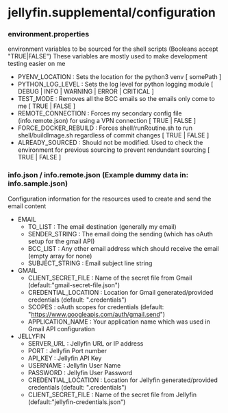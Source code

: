 # jellyfin.supplemental/configuration

### environment.properties

environment variables to be sourced for the shell scripts (Booleans accept "TRUE|FALSE")
These variables are mostly used to make development testing easier on me

- PYENV_LOCATION : Sets the location for the python3 venv \[ somePath \]
- PYTHON_LOG_LEVEL : Sets the log level for python logging module \[ DEBUG | INFO | WARNING | ERROR | CRITICAL \]
- TEST_MODE : Removes all the BCC emails so the emails only come to me \[ TRUE | FALSE \]
- REMOTE_CONNECTION : Forces my secondary config file (info.remote.json) for using a VPN connection \[ TRUE | FALSE \]
- FORCE_DOCKER_REBUILD : Forces shell/runRoutine.sh to run shell/buildImage.sh regardless of commit changes \[ TRUE | FALSE \]
- ALREADY_SOURCED : Should not be modified. Used to check the environment for previous sourcing to prevent rendundant sourcing \[ TRUE | FALSE \]

### info.json / info.remote.json (Example dummy data in: info.sample.json)

Configuration information for the resources used to create and send the email content

- EMAIL
  - TO_LIST : The email destination (generally my email)
  - SENDER_STRING : The email doing the sending (which has oAuth setup for the gmail API)
  - BCC_LIST : Any other email address which should receive the email (empty array for none)
  - SUBJECT_STRING : Email subject line string
- GMAIL
  - CLIENT_SECRET_FILE : Name of the secret file from Gmail (default:"gmail-secret-file.json")
  - CREDENTIAL_LOCATION : Location for Gmail generated/provided credentials (default: ".credentials")
  - SCOPES : oAuth scopes for credentials (default: "https://www.googleapis.com/auth/gmail.send")
  - APPLICATION_NAME : Your application name which was used in Gmail API configuration
- JELLYFIN
  - SERVER_URL : Jellyfin URL or IP address
  - PORT : Jellyfin Port number
  - API_KEY : Jellyfin API Key
  - USERNAME : Jellyfin User Name
  - PASSWORD : Jellyfin User Password
  - CREDENTIAL_LOCATION : Location for Jellyfin generated/provided credentials (default: ".credentials")
  - CLIENT_SECRET_FILE : Name of the secret file from Jellyfin (default:"jellyfin-credentials.json")
